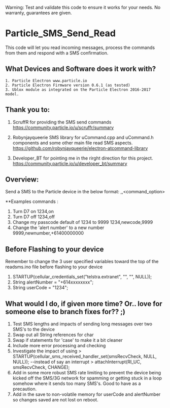 Warning: Test and validate this code to ensure it works for your needs. No warranty, guarantees are given. 

# Particle_SMS_Send_Read
This code will let you read incoming messages, process the commands from them and respond with a SMS confirmation.

## What Devices and Software does it work with?
    1. Particle Electron www.particle.io
    2. Particle Electron Firmware version 0.6.1 (as tested)
    3. Ublox module as integrated on the Particle Electron 2016-2017 model. 

## Thank you to:
1. ScruffR for providing the SMS send commands
    https://community.particle.io/u/scruffr/summary

2. Robynjayqueerie SMS library for uCommand.cpp and uCommand.h components and some other main file read SMS aspects.
    https://github.com/robynjayqueerie/electron-atcommand-library

3. Developer_BT for pointing me in the rirght direction for this project.
  https://community.particle.io/u/developer_bt/summary

## Overview:
  Send a SMS to the Particle device in the below format:
  <userCode>,<command>,<command_option>
  
  **Examples commands : 
  1. Turn D7 on
    1234,on
  2. Turn D7 off
    1234,off
  3. Change my passcode default of 1234 to 9999
    1234,newcode,9999
  4. Change the 'alert number' to a new number
    9999,newnumber,+61400000000
    
## Before Flashing to your device
Remember to change the 3 user specified variables toward the top of the readsms.ino file before flashing to your device
    
   1. STARTUP(cellular_credentials_set("telstra.extranet", "", "", NULL));  
   2. String alertNumber = "+614xxxxxxxx";  
   3. String userCode = "1234"; 

## What would I do, if given more time? Or.. love for someone else to branch fixes for?? ;)
    
   1. Test SMS lengths and impacts of sending long messages over two SMS's to the device
   2. Swap out all String references for char
   3. Swap if statements for 'case' to make it a bit cleaner
   4. Include more error processing and checking
   5. Investigate the impact of using > STARTUP(cellular_sms_received_handler_set(smsRecvCheck, NULL, NULL)); --instead of say an interrupt >     attachInterrupt(RI_UC, smsRecvCheck, CHANGE);
   6. Add in some more robust SMS rate limiting to prevent the device being kicked off the SMS/3G network for spamming or getting stuck in a loop somehow where it sends too many SMS's. Good to have as a precaution. 
   7. Add in the save to non-volatile memory for userCode and alertNumber so changes saved are not lost on reboot.
